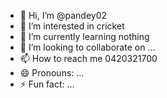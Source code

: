 - 👋 Hi, I’m @pandey02
- 👀 I’m interested in cricket
- 🌱 I’m currently learning nothing
- 💞️ I’m looking to collaborate on ...
- 📫 How to reach me 0420321700
- 😄 Pronouns: ...
- ⚡ Fun fact: ...

<!---
pandey02/pandey02 is a ✨ special ✨ repository because its `README.md` (this file) appears on your GitHub profile.
You can click the Preview link to take a look at your changes.
--->
